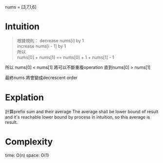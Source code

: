 nums = [3,7,1,6]

# Intuition
> 根據規則：
> decrease nums[i] by 1 <br>
> increase nums[i - 1] by 1 <br>
> 所以 <br>
> nums[0] + nums[1] == nums[0] + 1 + nums[1] - 1

所以 nums[0] < nums[1] 將可以不斷重複operation 直到nums[0] > nums[1] <br>

最終nums 將會變成decrescent order

# Explation

 計算prefix sum and their average
 The average shall be lower bound of result
 and it's reachable lower bound by process in intuition, so this average is result.

 # Complexity

 time: O(n)
 space: O(1)